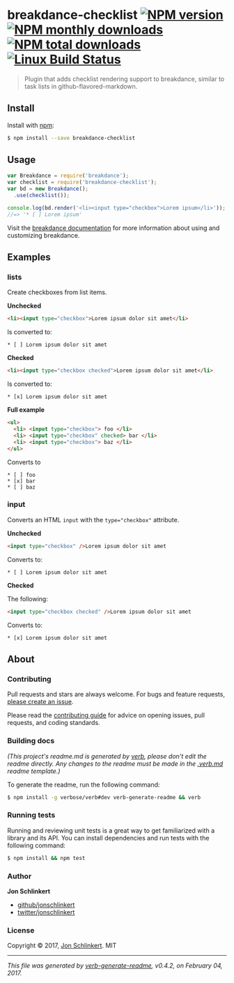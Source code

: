 # breakdance-checklist [![NPM version](https://img.shields.io/npm/v/breakdance-checklist.svg?style=flat)](https://www.npmjs.com/package/breakdance-checklist) [![NPM monthly downloads](https://img.shields.io/npm/dm/breakdance-checklist.svg?style=flat)](https://npmjs.org/package/breakdance-checklist)  [![NPM total downloads](https://img.shields.io/npm/dt/breakdance-checklist.svg?style=flat)](https://npmjs.org/package/breakdance-checklist) [![Linux Build Status](https://img.shields.io/travis/jonschlinkert/breakdance-checklist.svg?style=flat&label=Travis)](https://travis-ci.org/jonschlinkert/breakdance-checklist)

> Plugin that adds checklist rendering support to breakdance, similar to task lists in github-flavored-markdown.

## Install

Install with [npm](https://www.npmjs.com/):

```sh
$ npm install --save breakdance-checklist
```

## Usage

```js
var Breakdance = require('breakdance');
var checklist = require('breakdance-checklist');
var bd = new Breakdance();
  .use(checklist());

console.log(bd.render('<li><input type="checkbox">Lorem ipsum</li>'));
//=> '* [ ] Lorem ipsum'
```

Visit the [breakdance documentation](http://breakdance.io) for more information about using and customizing breakdance.

## Examples

### lists

Create checkboxes from list items.

**Unchecked**

```html
<li><input type="checkbox">Lorem ipsum dolor sit amet</li>
```

Is converted to:

```
* [ ] Lorem ipsum dolor sit amet
```

**Checked**

```html
<li><input type="checkbox checked">Lorem ipsum dolor sit amet</li>
```

Is converted to:

```
* [x] Lorem ipsum dolor sit amet
```

**Full example**

```html
<ul>
  <li> <input type="checkbox"> foo </li>
  <li> <input type="checkbox" checked> bar </li>
  <li> <input type="checkbox"> baz </li>
</ul>
```

Converts to

```
* [ ] foo
* [x] bar
* [ ] baz
```

### input

Converts an HTML `input` with the `type="checkbox"` attribute.

**Unchecked**

```html
<input type="checkbox" />Lorem ipsum dolor sit amet
```

Converts to:

```
* [ ] Lorem ipsum dolor sit amet
```

**Checked**

The following:

```html
<input type="checkbox checked" />Lorem ipsum dolor sit amet
```

Converts to:

```
* [x] Lorem ipsum dolor sit amet
```

## About

### Contributing

Pull requests and stars are always welcome. For bugs and feature requests, [please create an issue](../../issues/new).

Please read the [contributing guide](.github/contributing.md) for advice on opening issues, pull requests, and coding standards.

### Building docs

_(This project's readme.md is generated by [verb](https://github.com/verbose/verb-generate-readme), please don't edit the readme directly. Any changes to the readme must be made in the [.verb.md](.verb.md) readme template.)_

To generate the readme, run the following command:

```sh
$ npm install -g verbose/verb#dev verb-generate-readme && verb
```

### Running tests

Running and reviewing unit tests is a great way to get familiarized with a library and its API. You can install dependencies and run tests with the following command:

```sh
$ npm install && npm test
```

### Author

**Jon Schlinkert**

* [github/jonschlinkert](https://github.com/jonschlinkert)
* [twitter/jonschlinkert](https://twitter.com/jonschlinkert)

### License

Copyright © 2017, [Jon Schlinkert](https://github.com/jonschlinkert).
MIT

***

_This file was generated by [verb-generate-readme](https://github.com/verbose/verb-generate-readme), v0.4.2, on February 04, 2017._